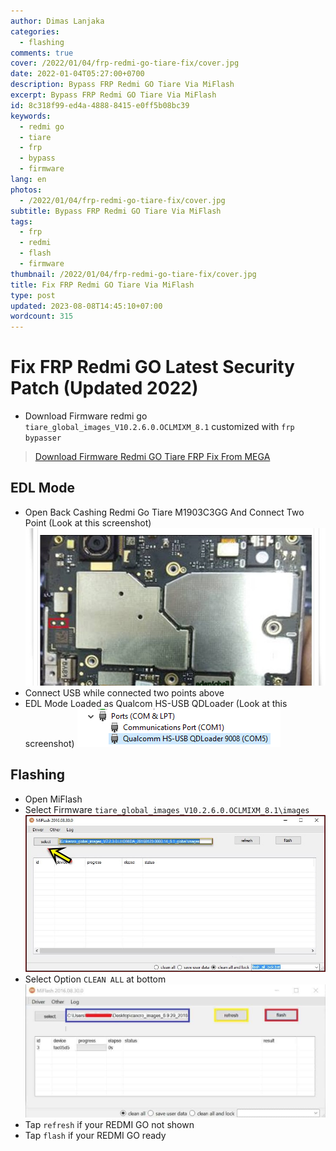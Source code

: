 ```yaml
---
author: Dimas Lanjaka
categories:
  - flashing
comments: true
cover: /2022/01/04/frp-redmi-go-tiare-fix/cover.jpg
date: 2022-01-04T05:27:00+0700
description: Bypass FRP Redmi GO Tiare Via MiFlash
excerpt: Bypass FRP Redmi GO Tiare Via MiFlash
id: 8c318f99-ed4a-4888-8415-e0ff5b08bc39
keywords:
  - redmi go
  - tiare
  - frp
  - bypass
  - firmware
lang: en
photos:
  - /2022/01/04/frp-redmi-go-tiare-fix/cover.jpg
subtitle: Bypass FRP Redmi GO Tiare Via MiFlash
tags:
  - frp
  - redmi
  - flash
  - firmware
thumbnail: /2022/01/04/frp-redmi-go-tiare-fix/cover.jpg
title: Fix FRP Redmi GO Tiare Via MiFlash
type: post
updated: 2023-08-08T14:45:10+07:00
wordcount: 315
---
```


# Fix FRP Redmi GO Latest Security Patch (Updated 2022)
<!-- more -->
- Download Firmware redmi go `tiare_global_images_V10.2.6.0.OCLMIXM_8.1` customized with `frp bypasser`
> [Download Firmware Redmi GO Tiare FRP Fix From MEGA](https://mega.nz/file/OEFVBYJD#ptfhr6ADL6vwFu9ZikLnUkJqu9RfS-dUtBfvzDU_qMw)

## EDL Mode
- Open Back Cashing Redmi Go Tiare M1903C3GG And Connect Two Point (Look at this screenshot)
![](./frp-redmi-go-tiare-fix/Bypass%20FRP%20Redmi%20Go%20Tiare%20M1903C3GG.jpg)
- Connect USB while connected two points above
- EDL Mode Loaded as Qualcom HS-USB QDLoader (Look at this screenshot)
![Qualcom HS-USB QDLoader](./frp-redmi-go-tiare-fix/Qualcomm-HS-USB-Drivers-EDL-Mode.webp)

## Flashing
- Open MiFlash
- Select Firmware `tiare_global_images_V10.2.6.0.OCLMIXM_8.1\images`
![](./frp-redmi-go-tiare-fix/select%20firmware.jpg)
- Select Option `CLEAN ALL` at bottom
![](./frp-redmi-go-tiare-fix/full%20example.jpg)
- Tap `refresh` if your REDMI GO not shown
- Tap `flash` if your REDMI GO ready
